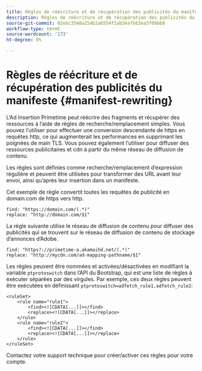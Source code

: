 ```yaml
---
title: Règles de réécriture et de récupération des publicités du manifeste
description: Règles de réécriture et de récupération des publicités du manifeste
source-git-commit: 02ebc3548a254b2a6554f1ab34afbb3ea5f09bb8
workflow-type: tm+mt
source-wordcount: '173'
ht-degree: 0%

---
```


# Règles de réécriture et de récupération des publicités du manifeste {#manifest-rewriting}

L’Ad Insertion Primetime peut réécrire des fragments et récupérer des ressources à l’aide de règles de recherche/remplacement simples.  Vous pouvez l’utiliser pour effectuer une conversion descendante de https en requêtes http, ce qui augmenterait les performances en supprimant les poignées de main TLS.  Vous pouvez également l’utiliser pour diffuser des ressources publicitaires et cdn à partir du même réseau de diffusion de contenu.

Les règles sont définies comme recherche/remplacement d’expression régulière et peuvent être utilisées pour transformer des URL avant leur envoi, ainsi qu’après leur insertion dans un manifeste.

Cet exemple de règle convertit toutes les requêtes de publicité en domain.com de https vers http.

```
find: "https://domain.com/(.*)"
replace: "http://domain.com/$1"
```

La règle suivante utilise le réseau de diffusion de contenu pour diffuser des publicités qui se trouvent sur le réseau de diffusion de contenu de stockage d’annonces d’Adobe.

```
find: "https?://primetime-a.akamaihd.net/(.*)"
replace: "http://mycdn.com/ad-mapping-pathname/$1"
```

Les règles peuvent être nommées et activées/désactivées en modifiant la variable `ptprotoswitch` dans l’API du Bootstrap, qui est une liste de règles à exécuter séparées par des virgules.  Par exemple, ces deux règles peuvent être exécutées en définissant `ptprotoswitch=adfetch_rule1,adfetch_rule2`:

```
<ruleSet>
    <rule name="rule1">
        <find><![CDATA[...]]></find>
        <replace><![CDATA[...]]></replace>
    </rule>
    <rule name="rule2">
        <find><![CDATA[...]]></find>
        <replace><![CDATA[...]]></replace>
    </rule>
</ruleSet>
```

Contactez votre support technique pour créer/activer ces règles pour votre compte.
